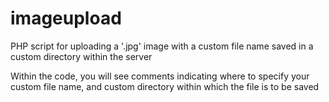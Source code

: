 # imageupload
PHP script for uploading a '.jpg' image with a custom file name saved in a custom directory within the server

Within the code, you will see comments indicating where to specify your custom file name, and custom directory within which the file is to be saved

